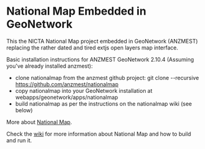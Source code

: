 
National Map Embedded in GeoNetwork
===================================

This the NICTA National Map project embedded in GeoNetwork (ANZMEST) replacing the rather dated and
tired extjs open layers map interface. 

Basic installation instructions for ANZMEST GeoNetwork 2.10.4 (Assuming you've already installed
anzmest):

- clone nationalmap from the anzmest github project: git clone --recursive https://github.com/anzmest/nationalmap
- copy nationalmap into your GeoNetwork installation at webapps/geonetwork/apps/nationalmap
- build nationalmap as per the instructions on the nationalmap wiki (see below)

More about [National Map](http://nationalmap.nicta.com.au).

Check the [wiki](https://github.com/NICTA/ausglobe/wiki) for 
more information about National Map and how to build and run it.
